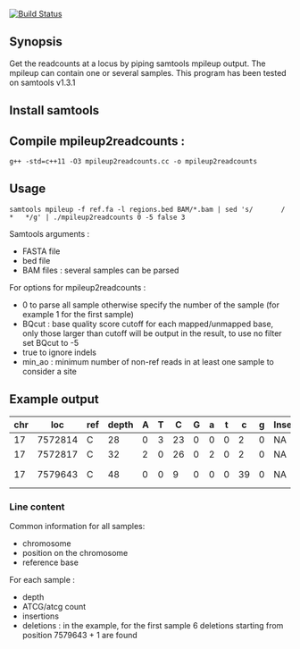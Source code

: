[![Build Status](https://travis-ci.org/gatoravi/mpileup2readcounts.svg?branch=master)](https://travis-ci.org/gatoravi/mpileup2readcounts)
## Synopsis
Get the readcounts at a locus by piping samtools mpileup output. The mpileup can contain one or several samples.
This program has been tested on samtools v1.3.1

## Install samtools 

## Compile mpileup2readcounts : 
```
g++ -std=c++11 -O3 mpileup2readcounts.cc -o mpileup2readcounts
```

## Usage

```
samtools mpileup -f ref.fa -l regions.bed BAM/*.bam | sed 's/		/	* 	*/g' | ./mpileup2readcounts 0 -5 false 3
```
Samtools arguments :
- FASTA file
- bed file
- BAM files : several samples can be parsed

For options for mpileup2readcounts :
- 0 to parse all sample otherwise specify the number of the sample (for example 1 for the first sample)
- BQcut : base quality score cutoff for each mapped/unmapped base, only those larger than cutoff will be output in the result, to use no filter set BQcut to -5
- true to ignore indels
- min_ao : minimum number of non-ref reads in at least one sample to consider a site


## Example output


| chr |	loc	| ref	| depth	| A	| T	| C	| G	| a	| t	| c	| g	| Insertion	| Deletion	| depth	| A	| T	| C	| G	| a	| t	| c	| g	| Insertion	| Deletion	|
|-----------|--------------|-------------|-----------|--------------|-------------|-----------|--------------|-------------|-----------|--------------|-------------:|-----------|--------------|-------------|-----------|--------------|-------------|-----------|--------------|-------------|-----------|--------------|-------------|-----------|     
| 17 | 7572814	| C	| 28	| 0	| 3	| 23	| 0	| 0	| 0	| 2 | 0	| NA	| NA	| 8	| 0	| 0	| 8	| 0	| 0	| 0	| 0	| 0	| NA |	NA |
| 17	| 7572817	| C	| 32	|	2	| 0	| 26	| 0	|	2	| 0	| 2	| 0	| NA	| NA	| 8	| 0	| 0	| 8	| 0	| 0	| 0	| 0	| 0	| NA	| NA|
| 17	| 7579643	| C	| 48	| 0	| 0	| 9	| 0	| 0	| 0	| 39	| 0	| NA	| 4:ccccagccctccaggt &#124; 2:CCCCAGCCCTCCAGGT	| 9	| 0	| 0	| 6	| 0	| 0	| 0	| 3	| 0	| NA	| NA|


### Line content
Common information for all samples: 
- chromosome
- position on the chromosome
- reference base

For each sample :
- depth
- ATCG/atcg count
- insertions 
- deletions : in the example, for the first sample 6 deletions starting from position 7579643 + 1 are found

